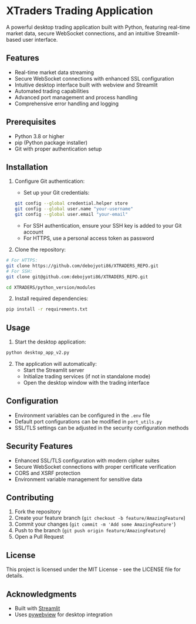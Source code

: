 # XTraders Trading Application

A powerful desktop trading application built with Python, featuring real-time market data, secure WebSocket connections, and an intuitive Streamlit-based user interface.

## Features

- Real-time market data streaming
- Secure WebSocket connections with enhanced SSL configuration
- Intuitive desktop interface built with webview and Streamlit
- Automated trading capabilities
- Advanced port management and process handling
- Comprehensive error handling and logging

## Prerequisites

- Python 3.8 or higher
- pip (Python package installer)
- Git with proper authentication setup

## Installation

1. Configure Git authentication:
   - Set up your Git credentials:
   ```bash
   git config --global credential.helper store
   git config --global user.name "your-username"
   git config --global user.email "your-email"
   ```
   - For SSH authentication, ensure your SSH key is added to your Git account
   - For HTTPS, use a personal access token as password

2. Clone the repository:
```bash
# For HTTPS:
git clone https://github.com/debojyoti86/XTRADERS_REPO.git
# For SSH:
git clone git@github.com:debojyoti86/XTRADERS_REPO.git

cd XTRADERS/python_version/modules
```

2. Install required dependencies:
```bash
pip install -r requirements.txt
```

## Usage

1. Start the desktop application:
```bash
python desktop_app_v2.py
```

2. The application will automatically:
   - Start the Streamlit server
   - Initialize trading services (if not in standalone mode)
   - Open the desktop window with the trading interface

## Configuration

- Environment variables can be configured in the `.env` file
- Default port configurations can be modified in `port_utils.py`
- SSL/TLS settings can be adjusted in the security configuration methods

## Security Features

- Enhanced SSL/TLS configuration with modern cipher suites
- Secure WebSocket connections with proper certificate verification
- CORS and XSRF protection
- Environment variable management for sensitive data

## Contributing

1. Fork the repository
2. Create your feature branch (`git checkout -b feature/AmazingFeature`)
3. Commit your changes (`git commit -m 'Add some AmazingFeature'`)
4. Push to the branch (`git push origin feature/AmazingFeature`)
5. Open a Pull Request

## License

This project is licensed under the MIT License - see the LICENSE file for details.

## Acknowledgments

- Built with [Streamlit](https://streamlit.io/)
- Uses [pywebview](https://pywebview.flowrl.com/) for desktop integration
